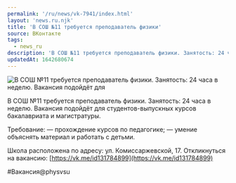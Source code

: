 ```yaml
---
permalink: '/ru/news/vk-7941/index.html'
layout: 'news.ru.njk'
title: 'В СОШ №11 требуется преподаватель физики'
source: ВКонтакте
tags:
  - news_ru
description: 'В СОШ №11 требуется преподаватель физики. Занятость: 24 часа в неделю.'
updatedAt: 1642680674
---
```

![В СОШ №11 требуется преподаватель физики. Занятость: 24 часа в неделю. Вакансия подойдёт для](https://sun9-41.userapi.com/sun9-48/impg/Pj1CxiSw43r02i1Ve9AQPnUustokPda8zhEE2g/Ogm9sf6HJm4.jpg?size=1280x747&quality=96&sign=2ca83009810e49a75b97803a8aecec59&c_uniq_tag=HcZJPyqDJEuH2KkWdkTmnA11mWwKhFy1rq5ibqiyM8g&type=album)

В СОШ №11 требуется преподаватель физики. Занятость: 24 часа в неделю. Вакансия подойдёт для студентов-выпускных курсов бакалавриата и магистратуры.

Требование:
— прохождение курсов по педагогике;
— умение объяснять материал и работать с детьми.

Школа расположена по адресу: ул. Комиссаржевской, 17.
Откликнуться на вакансию: [https://vk.me/id131784899](https://vk.me/id131784899)

#Вакансия@physvsu
